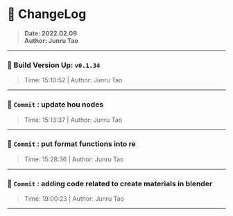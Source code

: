 # :hammer: ChangeLog
> __Date: 2022.02.09__<br>
> __Author: Junru Tao__<br>
---

### :electric_plug: Build Version Up: `v0.1.34`
> Time: 15:10:52 | Author: Junru Tao
---


### :electric_plug: `Commit` : update hou nodes
> Time: 15:13:37 | Author: Junru Tao
---
### :electric_plug: `Commit` : put format functions into re
> Time: 15:28:36 | Author: Junru Tao
---
### :electric_plug: `Commit` : adding code related to create materials in blender
> Time: 19:00:23 | Author: Junru Tao
---
